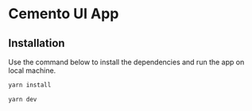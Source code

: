 # Cemento UI App

## Installation

Use the command below to install the dependencies and run the app on local machine.

```bash
yarn install
```

```bash
yarn dev
